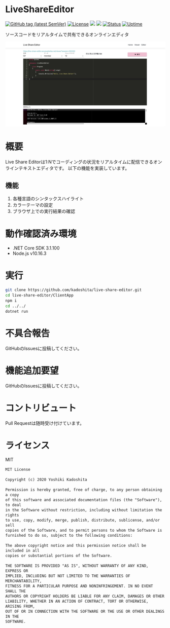 # LiveShareEditor

[![GitHub tag (latest SemVer)](https://img.shields.io/github/tag/kadoshita/live-share-editor.svg)](https://github.com/kadoshita/live-share-editor)
[![License](https://img.shields.io/badge/License-MIT-blue.svg)](https://opensource.org/licenses/MIT)
![](https://github.com/kadoshita/live-share-editor/workflows/Build/badge.svg)
![](https://github.com/kadoshita/live-share-editor/workflows/Build%20and%20Deploy%20to%20Azure/badge.svg)
[![Status](https://img.shields.io/website?down_message=offline&label=status&up_message=online&url=https%3A%2F%2Flive-share-editor.azurewebsites.net)](https://live-share-editor.azurewebsites.net/)
[![Uptime](https://img.shields.io/uptimerobot/ratio/m781898054-5bece018a6ccbb8901c61b80)](https://live-share-editor.azurewebsites.net/)

ソースコードをリアルタイムで共有できるオンラインエディタ

![screenshot](ClientApp/public/screenshot.png)

# 概要
Live Share Editorは1:Nでコーディングの状況をリアルタイムに配信できるオンラインテキストエディタです。
以下の機能を実装しています。
## 機能
1. 各種言語のシンタックスハイライト
1. カラーテーマの設定
1. ブラウザ上での実行結果の確認

# 動作確認済み環境
* .NET Core SDK 3.1.100
* Node.js v10.16.3

# 実行

```sh
git clone https://github.com/kadoshita/live-share-editor.git
cd live-share-editor/ClientApp
npm i
cd ../../
dotnet run
```

# 不具合報告
GitHubのIssuesに投稿してください。

# 機能追加要望
GitHubのIssuesに投稿してください。

# コントリビュート
Pull Requestは随時受け付けています。

# ライセンス
MIT
```
MIT License

Copyright (c) 2020 Yoshiki Kadoshita

Permission is hereby granted, free of charge, to any person obtaining a copy
of this software and associated documentation files (the "Software"), to deal
in the Software without restriction, including without limitation the rights
to use, copy, modify, merge, publish, distribute, sublicense, and/or sell
copies of the Software, and to permit persons to whom the Software is
furnished to do so, subject to the following conditions:

The above copyright notice and this permission notice shall be included in all
copies or substantial portions of the Software.

THE SOFTWARE IS PROVIDED "AS IS", WITHOUT WARRANTY OF ANY KIND, EXPRESS OR
IMPLIED, INCLUDING BUT NOT LIMITED TO THE WARRANTIES OF MERCHANTABILITY,
FITNESS FOR A PARTICULAR PURPOSE AND NONINFRINGEMENT. IN NO EVENT SHALL THE
AUTHORS OR COPYRIGHT HOLDERS BE LIABLE FOR ANY CLAIM, DAMAGES OR OTHER
LIABILITY, WHETHER IN AN ACTION OF CONTRACT, TORT OR OTHERWISE, ARISING FROM,
OUT OF OR IN CONNECTION WITH THE SOFTWARE OR THE USE OR OTHER DEALINGS IN THE
SOFTWARE.
```